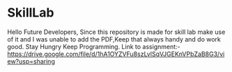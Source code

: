 # SkillLab
Hello Future Developers,
Since this repository is made for skill lab make use of it and I was unable to add the PDF,Keep that always handy and do work good.
Stay Hungry Keep Programming.
Link to assignment:-https://drive.google.com/file/d/1hA1OYZVFu8szLvlSqVJGEKnVPbZaB8G3/view?usp=sharing
